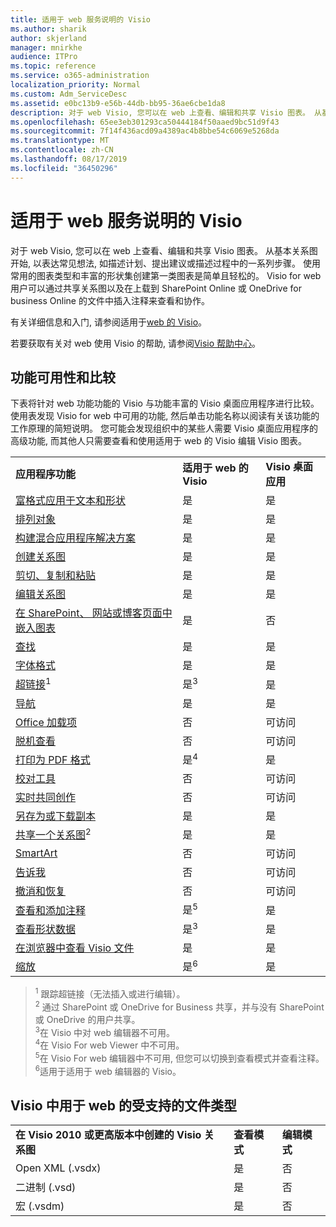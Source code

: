 ```yaml
---
title: 适用于 web 服务说明的 Visio
ms.author: sharik
author: skjerland
manager: mnirkhe
audience: ITPro
ms.topic: reference
ms.service: o365-administration
localization_priority: Normal
ms.custom: Adm_ServiceDesc
ms.assetid: e0bc13b9-e56b-44db-bb95-36ae6cbe1da8
description: 对于 web Visio, 您可以在 web 上查看、编辑和共享 Visio 图表。 从基本关系图开始, 以表达常见想法, 如描述计划、提出建议或描述过程中的一系列步骤。 使用常用的图表类型和丰富的形状集创建第一类图表是简单且轻松的。 Visio for web 用户可以通过共享关系图以及在上载到 SharePoint Online 或 OneDrive for business Online 的文件中插入注释来查看和协作。
ms.openlocfilehash: 65ee3eb301293ca50444184f50aaed9bc51d9f43
ms.sourcegitcommit: 7f14f436acd09a4389ac4b8bbe54c6069e5268da
ms.translationtype: MT
ms.contentlocale: zh-CN
ms.lasthandoff: 08/17/2019
ms.locfileid: "36450296"
---
```

# <a name="visio-for-the-web-service-description"></a>适用于 web 服务说明的 Visio

对于 web Visio, 您可以在 web 上查看、编辑和共享 Visio 图表。 从基本关系图开始, 以表达常见想法, 如描述计划、提出建议或描述过程中的一系列步骤。 使用常用的图表类型和丰富的形状集创建第一类图表是简单且轻松的。 Visio for web 用户可以通过共享关系图以及在上载到 SharePoint Online 或 OneDrive for business Online 的文件中插入注释来查看和协作。
  
有关详细信息和入门, 请参阅适用于[web 的 Visio](https://products.office.com/en-US/visio/visio-online)。
  
若要获取有关对 web 使用 Visio 的帮助, 请参阅[Visio 帮助中心](https://support.office.com/visio)。
  
## <a name="feature-availability-and-comparison"></a>功能可用性和比较

下表将针对 web 功能功能的 Visio 与功能丰富的 Visio 桌面应用程序进行比较。 使用表发现 Visio for web 中可用的功能, 然后单击功能名称以阅读有关该功能的工作原理的简短说明。 您可能会发现组织中的某些人需要 Visio 桌面应用程序的高级功能, 而其他人只需要查看和使用适用于 web 的 Visio 编辑 Visio 图表。 
  
||||
|:-----|:-----|:-----|
|**应用程序功能** <br/> |**适用于 web 的 Visio** <br/> |**Visio 桌面应用** <br/> |
|[富格式应用于文本和形状](visio-online.md#apply-rich-formatting-to-text-and-shapes) <br/> |是  <br/> |是  <br/> |
|[排列对象](visio-online.md#arrange-objects) <br/> |是  <br/> |是  <br/> |
|[构建混合应用程序解决方案](visio-online.md#build-mashup-solutions) <br/> |是  <br/> |是  <br/> |
|[创建关系图](visio-online.md#create-diagrams) <br/> |是  <br/> |是  <br/> |
|[剪切、复制和粘贴](visio-online.md#cut-copy-and-paste) <br/> |是  <br/> |是  <br/> |
|[编辑关系图](visio-online.md#edit-diagrams) <br/> |是  <br/> |是  <br/> |
|[在 SharePoint、 网站或博客页面中嵌入图表](visio-online.md#embed-diagram-in-a-sharepoint-web-or-blog-page) <br/> |是  <br/> |否  <br/> |
|[查找](visio-online.md#find) <br/> |是  <br/> |是  <br/> |
|[字体格式](visio-online.md#font-formatting) <br/> |是  <br/> |是  <br/> |
|[超链接](visio-online.md#hyperlinks)<sup>1</sup> <br/> |是<sup>3</sup> <br/> |是  <br/> |
|[导航](visio-online.md#navigation) <br/> |是  <br/> |是  <br/> |
|[Office 加载项](visio-online.md#office-add-ins) <br/> |否  <br/> |可访问  <br/> |
|[脱机查看](visio-online.md#offline-viewing) <br/> |否  <br/> |可访问  <br/> |
|[打印为 PDF 格式](visio-online.md#print-to-pdf) <br/> |是<sup>4</sup> <br/> |是  <br/> |
|[校对工具](visio-online.md#proofing-tools) <br/> |否  <br/> |可访问  <br/> |
|[实时共同创作](visio-online.md#real-time-co-authoring) <br/> |否  <br/> |可访问  <br/> |
|[另存为或下载副本](visio-online.md#save-as-or-download-a-copy) <br/> |是  <br/> |是  <br/> |
|[共享一个关系图](visio-online.md#share-a-diagram)<sup>2</sup> <br/> |是  <br/> |是  <br/> |
|[SmartArt](visio-online.md#smartart) <br/> |否  <br/> |可访问  <br/> |
|[告诉我](visio-online.md#tell-me) <br/> |否  <br/> |可访问  <br/> |
|[撤消和恢复](visio-online.md#undo-and-redo) <br/> |否  <br/> |可访问  <br/> |
|[查看和添加注释](visio-online.md#view-and-add-comments) <br/> |是<sup>5</sup> <br/> |是  <br/> |
|[查看形状数据](visio-online.md#view-shape-data) <br/> |是<sup>3</sup> <br/> |是  <br/> |
|[在浏览器中查看 Visio 文件](visio-online.md#view-visio-files-in-the-browser) <br/> |是  <br/> |是  <br/> |
|[缩放](visio-online.md#zoom) <br/> |是<sup>6</sup> <br/> |是  <br/> |
   
> <sup>1</sup> 跟踪超链接（无法插入或进行编辑）。 
<br/><sup>2</sup> 通过 SharePoint 或 OneDrive for Business 共享，并与没有 SharePoint 或 OneDrive 的用户共享。 
<br/> <sup>3</sup>在 Visio 中对 web 编辑器不可用。
<br/><sup>4</sup>在 Visio For web Viewer 中不可用。 
<br/><sup>5</sup>在 Visio For web 编辑器中不可用, 但您可以切换到查看模式并查看注释。 
<br/><sup>6</sup>适用于适用于 web 编辑器的 Visio。 
  
## <a name="supported-file-types-in-visio-for-the-web"></a>Visio 中用于 web 的受支持的文件类型

||||
|:-----|:-----|:-----|
|**在 Visio 2010 或更高版本中创建的 Visio 关系图** <br/> |**查看模式** <br/> |**编辑模式** <br/> |
|Open XML (.vsdx)  <br/> |是  <br/> |否  <br/> |
|二进制 (.vsd)  <br/> |是  <br/> |否  <br/> |
|宏 (.vsdm)  <br/> |是  <br/> |否  <br/> |
   

